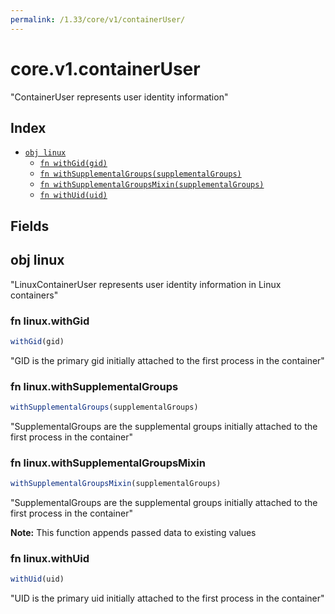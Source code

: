 ```yaml
---
permalink: /1.33/core/v1/containerUser/
---
```


# core.v1.containerUser

"ContainerUser represents user identity information"

## Index

* [`obj linux`](#obj-linux)
  * [`fn withGid(gid)`](#fn-linuxwithgid)
  * [`fn withSupplementalGroups(supplementalGroups)`](#fn-linuxwithsupplementalgroups)
  * [`fn withSupplementalGroupsMixin(supplementalGroups)`](#fn-linuxwithsupplementalgroupsmixin)
  * [`fn withUid(uid)`](#fn-linuxwithuid)

## Fields

## obj linux

"LinuxContainerUser represents user identity information in Linux containers"

### fn linux.withGid

```ts
withGid(gid)
```

"GID is the primary gid initially attached to the first process in the container"

### fn linux.withSupplementalGroups

```ts
withSupplementalGroups(supplementalGroups)
```

"SupplementalGroups are the supplemental groups initially attached to the first process in the container"

### fn linux.withSupplementalGroupsMixin

```ts
withSupplementalGroupsMixin(supplementalGroups)
```

"SupplementalGroups are the supplemental groups initially attached to the first process in the container"

**Note:** This function appends passed data to existing values

### fn linux.withUid

```ts
withUid(uid)
```

"UID is the primary uid initially attached to the first process in the container"